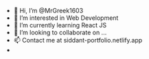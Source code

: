 - 👋 Hi, I’m @MrGreek1603
- 👀 I’m interested in Web Development
- 🌱 I’m currently learning React JS
- 💞️ I’m looking to collaborate on ...
- 📫 Contact me at  siddant-portfolio.netlify.app
- 

<!---
MrGreek1603/MrGreek1603 is a ✨ special ✨ repository because its `README.md` (this file) appears on your GitHub profile.
You can click the Preview link to take a look at your changes.
--->
